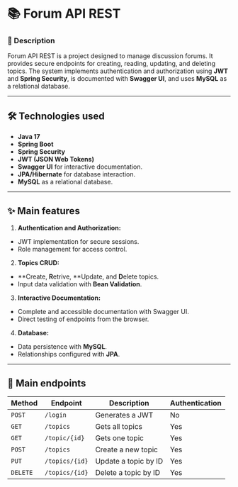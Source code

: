# 📚 Forum API REST
### 🚀 Description
Forum API REST is a project designed to manage discussion forums. It provides secure endpoints for creating, reading, updating, and deleting topics. The system implements authentication and authorization using **JWT** and **Spring Security**, is documented with **Swagger UI**, and uses **MySQL** as a relational database.

---
## 🛠️ Technologies used
- **Java 17**
- **Spring Boot**
- **Spring Security**
- **JWT (JSON Web Tokens)**
- **Swagger UI** for interactive documentation.
- **JPA/Hibernate** for database interaction.
- **MySQL** as a relational database.
---
## ✨ Main features
1. **Authentication and Authorization:**
- JWT implementation for secure sessions.
- Role management for access control.
2. **Topics CRUD:**
- **Create, **R**etrive, **Update, and **D**elete topics.
- Input data validation with **Bean Validation**.
3. **Interactive Documentation:**
- Complete and accessible documentation with Swagger UI.
- Direct testing of endpoints from the browser.
4. **Database:**
- Data persistence with **MySQL**.
- Relationships configured with **JPA**.
---
## 🚦 Main endpoints
| Method | Endpoint | Description | Authentication |
|----------|--------------------|--------------------------------|---------------|
| `POST` | `/login` | Generates a JWT | No |
| `GET` | `/topics` | Gets all topics | Yes |
| `GET` | `/topic/{id}` | Gets one topic | Yes |
| `POST` | `/topics` | Create a new topic | Yes |
| `PUT` | `/topics/{id}` | Update a topic by ID | Yes |
| `DELETE` | `/topics/{id}` | Delete a topic by ID | Yes |
